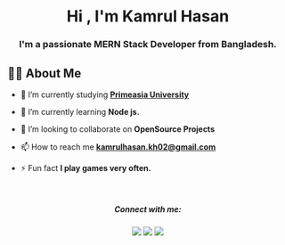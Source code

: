 

<h1 align="center">Hi  , I'm Kamrul Hasan</h1>
<h3 align="center">I'm a passionate MERN Stack Developer from Bangladesh.</h3>


## 🙋‍♂️ About Me

- 🔭 I’m currently studying   **[Primeasia University](https://primeasia.edu.bd//)**

- 🌱 I’m currently learning **Node js.**

- 👯 I’m looking to collaborate on **OpenSource Projects**

<!-- - 👨‍💻 All of my projects are available at **[My Portfolio](https://k17h02.github.io/resume/)** -->

- 📫 How to reach me **kamrulhasan.kh02@gmail.com**

- ⚡ Fun fact **I play games  very often.**






<br>
</p>



<h5 align="center">Connect with me:</h5>
<p align="center">
<a href = "https://www.linkedin.com/in/kamrul-hasan-4885041a0/"><img src="https://img.icons8.com/fluent/48/000000/linkedin.png"/></a>
<a href = "https://www.instagram.com/kamrulhasan.kh02/"><img src="https://img.icons8.com/fluent/48/000000/instagram-new.png"/></a>
<a href = "https://www.facebook.com/kamrulhasan.kh02/"><img src="https://img.icons8.com/color/48/000000/facebook.png"/></a>
</p>
